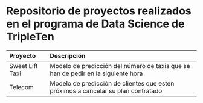 # Repositorio de proyectos realizados en el programa de Data Science de TripleTen

| Proyecto              | Descripción                 |
| :-------------------- | :--------------------- |
|     Sweet Lift Taxi      | Modelo de predicción del número de taxis que se han de pedir en la siguiente hora |
|     Telecom      | Modelo de predicción de clientes que estén próximos a cancelar su plan contratado |  